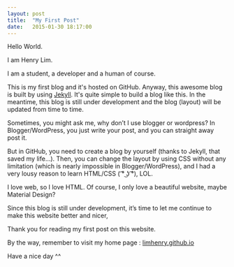 ```yaml
---
layout: post
title:  "My First Post"
date:   2015-01-30 18:17:00
---
```


Hello World.

I am Henry Lim.

I am a student, a developer and a human of course.

This is my first blog and it's hosted on GitHub. Anyway, this awesome blog is built by using [Jekyll]. It's quite simple to build a blog like this. In the meantime, this blog is still under development and the blog (layout) will be updated from time to time.

Sometimes, you might ask me, why don’t I use blogger or wordpress? In Blogger/WordPress, you just write your post, and you can straight away post it.

But in GitHub, you need to create a blog by yourself (thanks to Jekyll, that saved my life…). Then, you can change the layout by using CSS without any limitation (which is nearly impossible in Blogger/WordPress), and I had a very lousy reason to learn HTML/CSS ( ͡° ͜ʖ ͡°), LOL.

I love web, so I love HTML. Of course, I only love a beautiful website, maybe Material Design?

Since this blog is still under development, it’s time to let me continue to make this website better and nicer,

Thank you for reading my first post on this website.

By the way, remember to visit my home page : [limhenry.github.io]


Have a nice day ^^


[Jekyll]:	http://jekyllrb.com/
[limhenry.github.io]:	http://limhenry.github.io